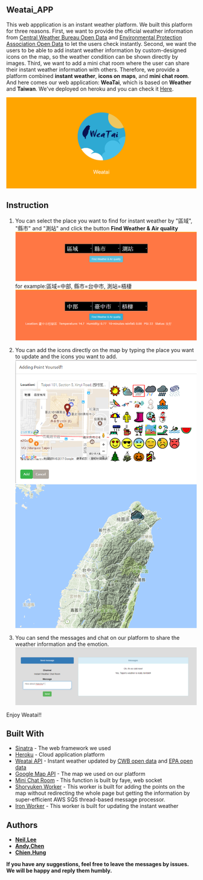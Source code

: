 ## Weatai_APP
This web appplication is an instant weather platform. We built this platform for three reasons. First, we want to provide the official weather information from [Central Weather Bureau Open Data](http://opendata.cwb.gov.tw/about) and [Environmental Protection Association Open Data](http://opendata.epa.gov.tw/) to let the users check instantly. Second, we want the users to be able to add instant weather information by custom-designed icons on the map, so the weather condition can be shown directly by images. Third, we want to add a mini chat room where the user can share their instant weather information with others. 
Therefore, we provide a platform combined **instant weather**, **icons on maps**, and **mini chat room**. And here comes our web application: **WeaTai**, which is based on **Weather** and **Taiwan**.
We've deployed on heroku and you can check it [Here](https://weatai.herokuapp.com/).

![alt tag](https://github.com/soainfinite888/weatai_app/blob/master/public/img/homepage.PNG)

## Instruction
1. You can select the place you want to find for instant weather by "區域", "縣市" and "測站" and click the button **Find Weather & Air quality**
![alt tag](https://github.com/soainfinite888/weatai_app/blob/master/public/img/instant_weather.PNG)
for example:區域=中部, 縣市=台中市, 測站=梧棲
![alt tag](https://github.com/soainfinite888/weatai_app/blob/master/public/img/instant_weather_ex.PNG)

2. You can add the icons directly on the map by typing the place you want to update and the icons you want to add.
![alt tag](https://github.com/soainfinite888/weatai_app/blob/master/public/img/add_point.PNG)
![alt tag](https://github.com/soainfinite888/weatai_app/blob/master/public/img/add_point_ex.PNG)

3. You can send the messages and chat on our platform to share the weather information and the emotion.
![alt tag](https://github.com/soainfinite888/weatai_app/blob/master/public/img/message.PNG)

Enjoy Weatai!!

## Built With

* [Sinatra](https://github.com/sinatra/sinatra) - The web framework we used
* [Heroku](https://www.heroku.com/) - Cloud application platform
* [Weatai API](https://github.com/soainfinite888/weatai_webAPI/tree/merge) - Instant weather updated by [CWB open data](http://opendata.cwb.gov.tw/about) and [EPA open data](http://opendata.epa.gov.tw/)
* [Google Map API](https://enterprise.google.com/intl/zh-TW/maps/products/mapsapi.html?utm_source=cpc&utm_medium=google&utm_campaign=2016-geo-japac-endor-gmedia-search-nthasia-&utm_content=tw%7Czh%7Cdt%7C1001879%7Chv%7Cbk%7Cbrand%7C%7Clp_api&utm_term=google%20map%20api&creative=145281954127&gclid=CjwKEAiA2OzDBRCdqIyIqYaaqQoSJABeJZdiy6pEoIBlZn19AHBnP9mzaUTQA2bjlUkUxbDrY87JBRoC08_w_wcB) - The map we used on our platform
* [Mini Chat Room](https://github.com/eterry1388/sinatra-faye-example) - This function is built by faye, web socket
* [Shoryuken Worker](https://github.com/phstc/shoryuken) - This worker is built for adding the points on the map without redirecting the whole page but getting the information by super-efficient AWS SQS thread-based message processor.
* [Iron Worker](https://www.iron.io/platform/ironworker/) - This worker is built for updating the instant weather

## Authors

* **[Neil,Lee](https://github.com/Neilxx)**
* **[Andy,Chen](https://github.com/youyotsu)**
* **[Chien,Hung](https://github.com/chiachienhung)**

**If you have any suggestions, feel free to leave the messages by issues. We will be happy and reply them humbly.**
